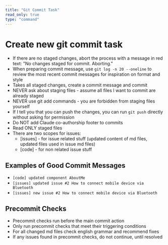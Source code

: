```yaml
---
title: "Git Commit Task"
read_only: true
type: "command"
---
```


# Create new git commit task

- If there are no staged changes, abort the process with a message in red text: "No changes staged for commit. Aborting."
- When preparing commit message, use `git log -n 20 --oneline` to review the most recent commit messages for inspiration on format and style
- Takes all staged changes, create a commit message and commit
- NEVER ask about staging files - assume all files I want to commit are already staged
- NEVER use git add commands - you are forbidden from staging files yourself
- If I tell you that you can push the changes, you can run `git push` directly without asking for permission
- Do NOT add Claude co-authorship footer to commits
- Read ONLY staged files
- There are two scopes for issues:
  - [issues] - for issue related stuff (updated content of md files, updated files used in issue md files)
  - [code] - for non related issue stuff

## Examples of Good Commit Messages

- `[code] updated component AboutMe`
- `[issues] updated issue #2 How to connect mobile device via Bluetooth`
- `[issues] new issue #2 How to connect mobile device via Bluetooth`

## Precommit Checks

- Precommit checks run before the main commit action
- Only run precommit checks that meet their triggering conditions
- For all changed md files check english grammar and recommend fixes
- If any issues found in precommit checks, do not continue, until resolved

